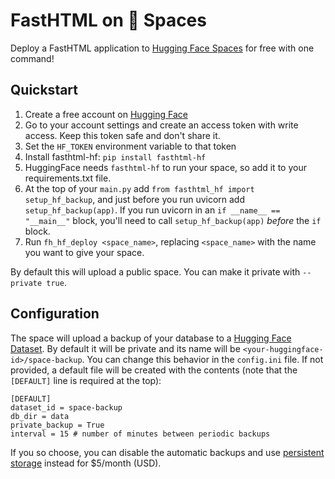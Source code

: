 # FastHTML on 🤗 Spaces

Deploy a FastHTML application to [Hugging Face Spaces](https://huggingface.co/spaces) for free with one command!

## Quickstart

1. Create a free account on [Hugging Face](https://huggingface.co)
2. Go to your account settings and create an access token with write access. Keep this token safe and don't share it.
3. Set the `HF_TOKEN` environment variable to that token
4. Install fasthtml-hf: `pip install fasthtml-hf`
5. HuggingFace needs `fasthtml-hf` to run your space, so add it to your requirements.txt file.
6. At the top of your `main.py` add `from fasthtml_hf import setup_hf_backup`, and just before you run uvicorn add `setup_hf_backup(app)`. If you run uvicorn in an `if __name__ == "__main__"` block, you'll need to call `setup_hf_backup(app)` *before* the `if` block.
7. Run `fh_hf_deploy <space_name>`, replacing `<space_name>` with the name you want to give your space.

By default this will upload a public space. You can make it private with `--private true`.

## Configuration

The space will upload a backup of your database to a [Hugging Face Dataset](https://huggingface.co/datasets). By default it will be private and its name will be `<your-huggingface-id>/space-backup`. You can change this behavior in the `config.ini` file. If not provided, a default file will be created with the contents (note that the `[DEFAULT]` line is required at the top):

```
[DEFAULT]
dataset_id = space-backup
db_dir = data
private_backup = True
interval = 15 # number of minutes between periodic backups
```

If you so choose, you can disable the automatic backups and use [persistent storage](https://huggingface.co/docs/hub/en/spaces-storage#persistent-storage-specs) instead for $5/month (USD). 
